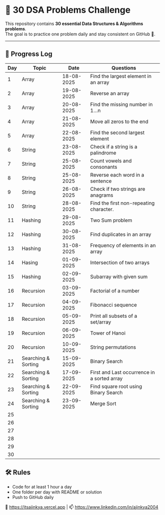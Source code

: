 # 📘 30 DSA Problems Challenge

This repository contains **30 essential Data Structures & Algorithms problems**.  
The goal is to practice one problem daily and stay consistent on GitHub 🚀.

---

## 📅 Progress Log

| Day | Topic                      | Date        | Questions                                                       |
|-----|----------------------------|------------ |-----------------------------------------------------------------|
|  1  | Array                      | 18-08-2025  | Find the largest element in an array                            |
|  2  | Array                      | 19-08-2025  | Reverse an array                                                |
|  3  | Array                      | 20-08-2025  | Find the missing number in 1…n                                  |
|  4  | Array                      | 21-08-2025  | Move all zeros to the end                                       |
|  5  | Array                      | 22-08-2025  | Find the second largest element                                 |
|  6  | String                     | 23-08-2025  | Check if a string is a palindrome                               |
|  7  | String                     | 25-08-2025  | Count vowels and consonants                                     |
|  8  | String                     | 25-08-2025  | Reverse each word in a sentence                                 |
|  9  | String                     | 26-08-2025  | Check if two strings are anagrams                               |
| 10  | String                     | 28-08-2025  | Find the first non-repeating character.                         |
| 11  | Hashing                    | 29-08-2025  | Two Sum problem                                                 |
| 12  | Hashing                    | 30-08-2025  | Find duplicates in an array                                     |
| 13  | Hashing                    | 31-08-2025  | Frequency of elements in an array                               |
| 14  | Hasing                     | 01-09-2025  | Intersection of two arrays                                      |
| 15  | Hashing                    | 02-09-2025  | Subarray with given sum                                         |
| 16  | Recursion                  | 03-09-2025  | Factorial of a number                                           |
| 17  | Recursion                  | 04-09-2025  | Fibonacci sequence                                              |
| 18  | Recursion                  | 05-09-2025  | Print all subsets of a set/array                                |
| 19  | Recursion                  | 06-09-2025  | Tower of Hanoi                                                  |
| 20  | Recursion                  | 10-09-2025  | String permutations                                             |
| 21  | Searching & Sorting        | 15-09-2025  | Binary Search                                                   |
| 22  | Searching & Sorting        | 17-09-2025  | First and Last occurrence in a sorted array                     |
| 23  | Searching & Sorting        | 22-09-2025  | Find square root using Binary Search                            |
| 24  | Searching & Sorting        | 23-09-2025  | Merge Sort                                                      |
| 25  |                            |             |                                                                 |
| 26  |                            |             |                                                                 |
| 27  |                            |             |                                                                 |
| 28  |                            |             |                                                                 |
| 29  |                            |             |                                                                 |
| 30  |                            |             |                                                                 |




## 🛠️ Rules

- Code for at least 1 hour a day
- One folder per day with README or solution
- Push to GitHub daily



🔗 https://itsajinkya.vercel.app | 📫 https://www.linkedin.com/in/ajinkya2004








